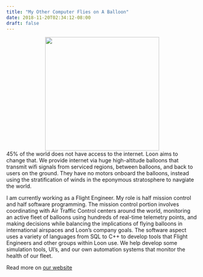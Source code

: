 ```yaml
---
title: "My Other Computer Flies on A Balloon"
date: 2018-11-20T02:34:12-08:00
draft: false
---
```

<center><img src = "loon.jpg" height = "300px"></center>
45% of the world does not have access to the internet. Loon aims to change that. We provide internet via huge high-altitude balloons that transmit wifi signals from serviced regions, between balloons, and back to users on the ground. They have no motors onboard the balloons, instead using the stratification of winds in the eponymous stratosphere to navgiate the world.

I am currently working as a Flight Engineer. My role is half mission control and half software programming. The mission control portion involves coordinating with Air Traffic Control centers around the world, monitoring an active fleet of balloons using hundreds of real-time telemetry points, and making decisions while balancing the implications of flying balloons in international airspaces and Loon’s company goals. The software aspect uses a variety of languages from SQL to C++ to develop tools that Flight Engineers and other groups within Loon use. We help develop some simulation tools, UI’s, and our own automation systems that monitor the health of our fleet.

Read more on <a href="https://loon.co/">our website</a>